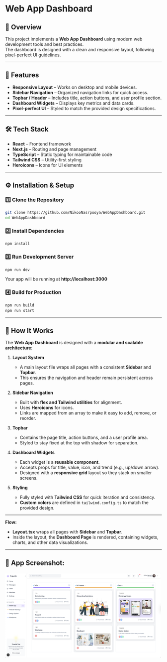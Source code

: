 # Web App Dashboard

## 📌 Overview

This project implements a **Web App Dashboard** using modern web development tools and best practices.  
The dashboard is designed with a clean and responsive layout, following pixel-perfect UI guidelines.

---

## 🚀 Features

- **Responsive Layout** – Works on desktop and mobile devices.
- **Sidebar Navigation** – Organized navigation links for quick access.
- **Topbar / Header** – Includes title, action buttons, and user profile section.
- **Dashboard Widgets** – Displays key metrics and data cards.
- **Pixel-perfect UI** – Styled to match the provided design specifications.

---

## 🛠️ Tech Stack

- **React** – Frontend framework
- **Next.js** – Routing and page management
- **TypeScript** – Static typing for maintainable code
- **Tailwind CSS** – Utility-first styling
- **Heroicons** – Icons for UI elements

---

## ⚙️ Installation & Setup

### 1️⃣ Clone the Repository

```bash
git clone https://github.com/NikooNasrpooya/WebAppDashboard.git
cd WebAppDashboard
```

### 2️⃣ Install Dependencies

```bash
npm install
```

### 3️⃣ Run Development Server

```bash
npm run dev
```

Your app will be running at **http://localhost:3000**

### 4️⃣ Build for Production

```bash
npm run build
npm run start
```

---

## 🧠 How It Works

The **Web App Dashboard** is designed with a **modular and scalable architecture**:

1. **Layout System**

   - A main layout file wraps all pages with a consistent **Sidebar** and **Topbar**.
   - This ensures the navigation and header remain persistent across pages.

2. **Sidebar Navigation**

   - Built with **flex and Tailwind utilities** for alignment.
   - Uses **Heroicons** for icons.
   - Links are mapped from an array to make it easy to add, remove, or reorder.

3. **Topbar**

   - Contains the page title, action buttons, and a user profile area.
   - Styled to stay fixed at the top with shadow for separation.

4. **Dashboard Widgets**

   - Each widget is a **reusable component**.
   - Accepts props for title, value, icon, and trend (e.g., up/down arrow).
   - Designed with a **responsive grid** layout so they stack on smaller screens.

5. **Styling**
   - Fully styled with **Tailwind CSS** for quick iteration and consistency.
   - **Custom colors** are defined in `tailwind.config.ts` to match the provided design.

---

**Flow:**

- **Layout.tsx** wraps all pages with **Sidebar** and **Topbar**.
- Inside the layout, the **Dashboard Page** is rendered, containing widgets, charts, and other data visualizations.
---

## 📸 App Screenshot:

<img src="./public/WebAppDashboard.png" alt="WebApp" width="500"/>